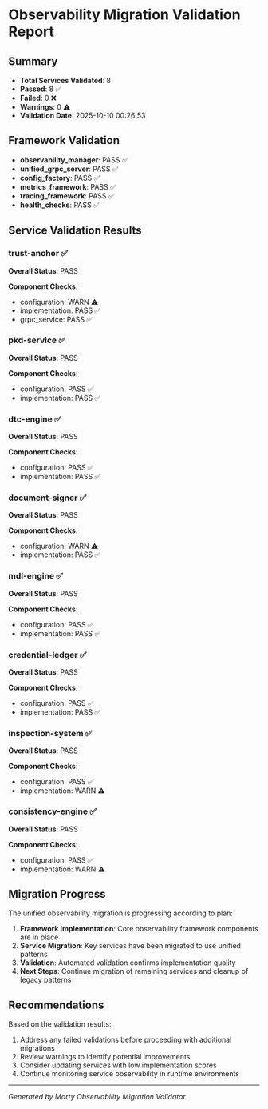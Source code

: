 # Observability Migration Validation Report

## Summary

- **Total Services Validated**: 8
- **Passed**: 8 ✅
- **Failed**: 0 ❌  
- **Warnings**: 0 ⚠️
- **Validation Date**: 2025-10-10 00:26:53

## Framework Validation

- **observability_manager**: PASS ✅
- **unified_grpc_server**: PASS ✅
- **config_factory**: PASS ✅
- **metrics_framework**: PASS ✅
- **tracing_framework**: PASS ✅
- **health_checks**: PASS ✅

## Service Validation Results

### trust-anchor ✅

**Overall Status**: PASS

**Component Checks**:
- configuration: WARN ⚠️
- implementation: PASS ✅
- grpc_service: PASS ✅

### pkd-service ✅

**Overall Status**: PASS

**Component Checks**:
- configuration: PASS ✅
- implementation: PASS ✅

### dtc-engine ✅

**Overall Status**: PASS

**Component Checks**:
- configuration: PASS ✅
- implementation: PASS ✅

### document-signer ✅

**Overall Status**: PASS

**Component Checks**:
- configuration: WARN ⚠️
- implementation: PASS ✅

### mdl-engine ✅

**Overall Status**: PASS

**Component Checks**:
- configuration: PASS ✅
- implementation: PASS ✅

### credential-ledger ✅

**Overall Status**: PASS

**Component Checks**:
- configuration: PASS ✅
- implementation: PASS ✅

### inspection-system ✅

**Overall Status**: PASS

**Component Checks**:
- configuration: PASS ✅
- implementation: WARN ⚠️

### consistency-engine ✅

**Overall Status**: PASS

**Component Checks**:
- configuration: PASS ✅
- implementation: WARN ⚠️


## Migration Progress

The unified observability migration is progressing according to plan:

1. **Framework Implementation**: Core observability framework components are in place
2. **Service Migration**: Key services have been migrated to use unified patterns
3. **Validation**: Automated validation confirms implementation quality
4. **Next Steps**: Continue migration of remaining services and cleanup of legacy patterns

## Recommendations

Based on the validation results:

1. Address any failed validations before proceeding with additional migrations
2. Review warnings to identify potential improvements
3. Consider updating services with low implementation scores
4. Continue monitoring service observability in runtime environments

---

*Generated by Marty Observability Migration Validator*
